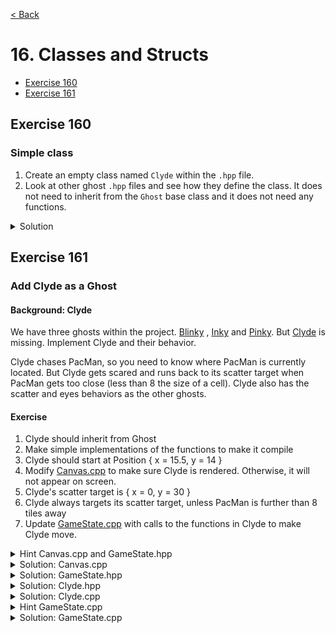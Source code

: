 [< Back](README.md)

# 16. Classes and Structs

* [Exercise 160](#exercise-160)
* [Exercise 161](#exercise-161)

## Exercise 160

### Simple class

1. Create an empty class named `Clyde` within the `.hpp` file.
2. Look at other ghost `.hpp` files and see how they define the class. It does not
   need to inherit from the `Ghost` base class and it does not need any functions.

<details>
   <summary>Solution</summary>

Clyde.hpp

```cpp
#pragma once

#include "Ghost.hpp"

namespace pacman {

class Clyde {

};

} // namespace pacman

```

Clyde.cpp

```cpp
#include "Clyde.hpp"

namespace pacman {

} // namespace pacman
```

</details>

## Exercise 161

### Add Clyde as a Ghost

#### Background: Clyde

We have three ghosts within the project. [Blinky](../../lib/include/Blinky.hpp)
, [Inky](../../lib/include/Inky.hpp)
and [Pinky](../../lib/include/Pinky.hpp). But [Clyde](../../lib/include/Clyde.hpp) is
missing. Implement Clyde and their behavior.

Clyde chases PacMan, so you need to know where PacMan is currently located. But Clyde
gets scared and runs back to its scatter target when PacMan gets too close (less than
8 the size of a cell). Clyde also has the scatter and eyes behaviors as the other
ghosts.

#### Exercise

1. Clyde should inherit from Ghost
2. Make simple implementations of the functions to make it compile
3. Clyde should start at Position { x = 15.5, y = 14 }
4. Modify [Canvas.cpp](../../lib/Canvas.cpp) to make sure Clyde is rendered.
   Otherwise, it will not appear on screen.
5. Clyde's scatter target is { x = 0, y = 30 }
6. Clyde always targets its scatter target, unless PacMan is further than 8 tiles away
7. Update [GameState.cpp](../../lib/GameState.cpp) with calls to the functions in
   Clyde to make Clyde move.

<details>
   <summary>Hint Canvas.cpp and GameState.hpp</summary>

Add a line to `Canvas::render` to make sure that Clyde is rendered. This requires a
change to [GameState.hpp](../../lib/include/GameState.hpp) also.

</details>

<details>
   <summary>Solution: Canvas.cpp</summary>

[Canvas.cpp](../../lib/Canvas.cpp)

```cpp
  // Call renderGhost with clyde
  renderGhost(gameState.clyde);
```

</details>

<details>
   <summary>Solution: GameState.hpp</summary>

[GameState.hpp](../../lib/include/GameState.hpp)

```cpp
  // Create a Clyde object in GameState together with the other ghosts
  Clyde clyde;
```

</details>

<details>
   <summary>Solution: Clyde.hpp</summary>

[Clyde.hpp](../../lib/include/Clyde.hpp)

```cpp
#pragma once

#include "Ghost.hpp"

namespace pacman {

class Clyde final : public Ghost {
public:
  explicit Clyde();
  void setTarget(Position pacManPos);

protected:
  double speed() const override;
  Position initialPosition() const override;

private:
  Position scatterTarget() const;
  static constexpr Position initial_position = { 15.5, 14 };
  static constexpr Position scatter_target = { 0, 30 };
};

} // namespace pacman
```

</details>

<details>
   <summary>Solution: Clyde.cpp</summary>

[Clyde.cpp](../../lib/Clyde.cpp)

```cpp
#include "Clyde.hpp"

namespace pacman {

Clyde::Clyde()
  : Ghost(Atlas::Ghost::clyde, initial_position) {}

double Clyde::speed() const {
  if (state == State::Eyes)
    return 2;
  if (state == State::Frightened)
    return 0.5;
  return 0.75;
}

void Clyde::setTarget(Position pacManPos) {
  if (state == State::Eyes) {
    target = initialPosition();
    return;
  }

  if (isInPen()) {
    target = penDoorPosition();
    return;
  }

  // Clyde always target its scatter target, unless pacman is further than 8 tiles away
  target = scatterTarget();
  if (state == State::Scatter) {
    return;
  }

  const auto distanceFomPacMan = std::hypot(pos.x - pacManPos.x, pos.y - pacManPos.y);
  if (distanceFomPacMan > 8) {
    target = pacManPos;
  }
}

Position Clyde::initialPosition() const {
  return initial_position;
}

Position Clyde::scatterTarget() const {
  return scatter_target;
}

} // namespace pacman
```

</details>

<details>
   <summary>Hint GameState.cpp</summary>

Search for the other ghosts in the file and add similar calls for Clyde.

</details>

<details>
   <summary>Solution: GameState.cpp</summary>

[GameState.cpp](../../lib/GameState.cpp)

```cpp
  // In GameState::step
  clyde.setTarget(pacMan.position());
  clyde.update(delta);

  // In GameState::step
  checkCollision(clyde);

  // In GameState::handleDeathAnimation
  clyde.reset();

  // In GameState::eatPellets
  clyde.frighten();
```

</details>
